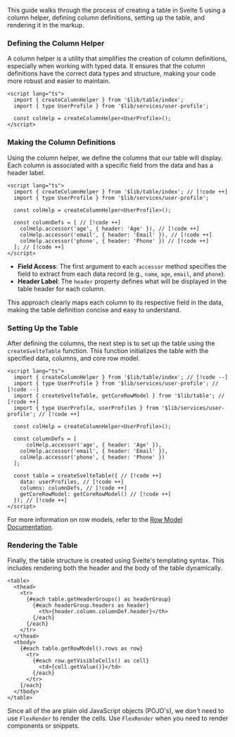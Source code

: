 This guide walks through the process of creating a table in Svelte 5 using a
column helper, defining column definitions, setting up the table, and rendering
it in the markup.

### Defining the Column Helper

A column helper is a utility that simplifies the creation of column definitions,
especially when working with typed data. It ensures that the column definitions
have the correct data types and structure, making your code more robust and
easier to maintain.

```svelte
<script lang="ts">
  import { createColumnHelper } from '$lib/table/index';
  import { type UserProfile } from '$lib/services/user-profile';

  const colHelp = createColumnHelper<UserProfile>();
</script>
```

### Making the Column Definitions

Using the column helper, we define the columns that our table will display. Each
column is associated with a specific field from the data and has a header label.

<!-- prettier-ignore-start -->
```svelte
<script lang="ts">
  import { createColumnHelper } from '$lib/table/index'; // [!code ++]
  import { type UserProfile } from '$lib/services/user-profile';

  const colHelp = createColumnHelper<UserProfile>();

  const columnDefs = [ // [!code ++]
    colHelp.accessor('age', { header: 'Age' }), // [!code ++]
    colHelp.accessor('email', { header: 'Email' }), // [!code ++]
    colHelp.accessor('phone', { header: 'Phone' }) // [!code ++]
  ]; // [!code ++]
</script>
```
<!-- prettier-ignore-end -->

- **Field Access**: The first argument to each `accessor` method specifies the
  field to extract from each data record (e.g., `name`, `age`, `email`, and
  `phone`).
- **Header Label**: The `header` property defines what will be displayed in the
  table header for each column.

This approach clearly maps each column to its respective field in the data,
making the table definition concise and easy to understand.

### Setting Up the Table

After defining the columns, the next step is to set up the table using the
`createSvelteTable` function. This function initializes the table with the
specified data, columns, and core row model.

<!-- prettier-ignore-start -->
```svelte
<script lang="ts">
  import { createColumnHelper } from '$lib/table/index'; // [!code --]
  import { type UserProfile } from '$lib/services/user-profile'; // [!code --]
  import { createSvelteTable, getCoreRowModel } from '$lib/table'; // [!code ++]
  import { type UserProfile, userProfiles } from '$lib/services/user-profile'; // [!code ++]

  const colHelp = createColumnHelper<UserProfile>();

  const columnDefs = [
      colHelp.accessor('age', { header: 'Age' }),
    colHelp.accessor('email', { header: 'Email' }),
    colHelp.accessor('phone', { header: 'Phone' })
  ];

  const table = createSvelteTable({ // [!code ++]
    data: userProfiles, // [!code ++]
    columns: columnDefs, // [!code ++]
    getCoreRowModel: getCoreRowModel() // [!code ++]
  }); // [!code ++]
</script>
```
<!-- prettier-ignore-end -->

For more information on row models, refer to the [Row Model
Documentation](https://tanstack.com/table/latest/docs/guide/row-models).

### Rendering the Table

Finally, the table structure is created using Svelte's templating syntax. This
includes rendering both the header and the body of the table dynamically.

```svelte
<table>
  <thead>
    <tr>
      {#each table.getHeaderGroups() as headerGroup}
        {#each headerGroup.headers as header}
          <th>{header.column.columnDef.header}</th>
        {/each}
      {/each}
    </tr>
  </thead>
  <tbody>
    {#each table.getRowModel().rows as row}
      <tr>
        {#each row.getVisibleCells() as cell}
          <td>{cell.getValue()}</td>
        {/each}
      </tr>
    {/each}
  </tbody>
</table>
```

Since all of the are plain old JavaScript objects (POJO's), we don't need to use
`FlexRender` to render the cells. Use `FlexRender` when you need to render
components or snippets.
